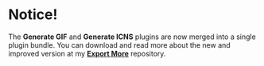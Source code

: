 # Notice!
The **Generate GIF** and **Generate ICNS** plugins are now merged into a single plugin bundle. You can download and read more about the new and improved version at my **[Export More](http://github.com/nathco/Export-More)** repository.